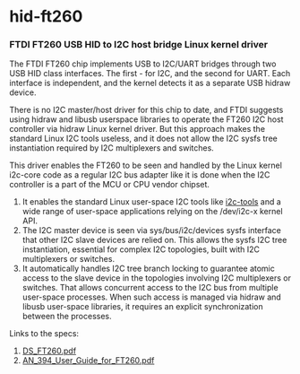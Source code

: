 # hid-ft260

### FTDI FT260 USB HID to I2C host bridge Linux kernel driver

The FTDI FT260 chip implements USB to I2C/UART bridges through two
USB HID class interfaces. The first - for I2C, and the second
for UART. Each interface is independent, and the kernel detects it
as a separate USB hidraw device.

There is no I2C master/host driver for this chip to date, and FTDI
suggests using hidraw and libusb userspace libraries to operate the
FT260 I2C host controller via hidraw Linux kernel driver. But this
approach makes the standard Linux I2C tools useless, and it does not
allow the I2C sysfs tree instantiation required by I2C multiplexers
and switches.

This driver enables the FT260 to be seen and handled by the Linux
kernel i2c-core code as a regular I2C bus adapter like it is done
when the I2C controller is a part of the MCU or CPU vendor chipset.
1.	It enables the standard Linux user-space I2C tools like [i2c-tools](https://i2c.wiki.kernel.org/index.php/I2C_Tools)
    and a wide range of user-space applications relying on the
    /dev/i2c-x kernel API.  
2.	The I2C master device is seen via sys/bus/i2c/devices sysfs
    interface that other I2C slave devices are relied on. This
    allows the sysfs I2C tree instantiation, essential for complex
    I2C topologies, built with I2C multiplexers or switches.
3.	It automatically handles I2C tree branch locking to guarantee
    atomic access to the slave device in the topologies involving
    I2C multiplexers or switches. That allows concurrent access to
    the I2C bus from multiple user-space processes. When such access
    is managed via hidraw and libusb user-space libraries, it requires
    an explicit synchronization between the processes.

Links to the specs:
1. [DS_FT260.pdf](https://ftdichip.com/wp-content/uploads/2020/07/DS_FT260.pdf)
2. [AN_394_User_Guide_for_FT260.pdf](https://www.ftdichip.com/Support/Documents/AppNotes/AN_394_User_Guide_for_FT260.pdf)

